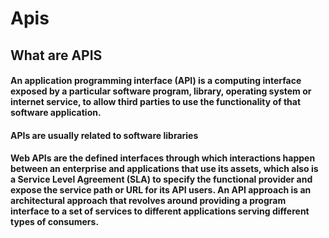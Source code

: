 # Apis

## What are APIS

#### An application programming interface (API) is a computing interface exposed by a particular software program, library, operating system or internet service, to allow third parties to use the functionality of that software application.

####  APIs are usually related to software libraries 

#### Web APIs are the defined interfaces through which interactions happen between an enterprise and applications that use its assets, which also is a Service Level Agreement (SLA) to specify the functional provider and expose the service path or URL for its API users. An API approach is an architectural approach that revolves around providing a program interface to a set of services to different applications serving different types of consumers.
